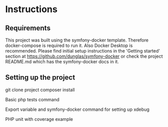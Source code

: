 # Instructions

## Requirements

This project was built using the symfony-docker template. Therefore docker-compose is required to run it. Also Docker Desktop is recommended. Please find initial setup instructions in the 'Getting started' section at https://github.com/dunglas/symfony-docker or check the project README.md which has the symfony-docker docs in it.

## Setting up the project

git clone project
composer install

Basic php tests command

Export variable and symfony-docker command for setting up xdebug

PHP unit with coverage example
